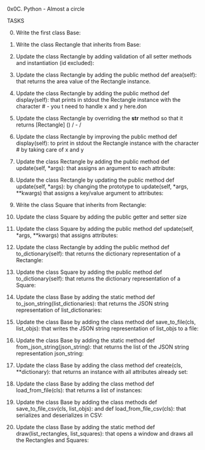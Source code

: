 0x0C. Python - Almost a circle

TASKS

0. Write the first class Base:

1. Write the class Rectangle that inherits from Base:

2. Update the class Rectangle by adding validation of all setter methods and instantiation (id excluded):

3. Update the class Rectangle by adding the public method def area(self): that returns the area value of the Rectangle instance.

4. Update the class Rectangle by adding the public method def display(self): that prints in stdout the Rectangle instance with the character # - you t need to handle x and y here.don

5. Update the class Rectangle by overriding the __str__ method so that it returns [Rectangle] (<id>) <x>/<y> - <width>/<height>

6. Update the class Rectangle by improving the public method def display(self): to print in stdout the Rectangle instance with the character # by taking care of x and y

7. Update the class Rectangle by adding the public method def update(self, *args): that assigns an argument to each attribute:

8. Update the class Rectangle by updating the public method def update(self, *args): by changing the prototype to update(self, *args, **kwargs) that assigns a key/value argument to attributes:

9. Write the class Square that inherits from Rectangle:

10. Update the class Square by adding the public getter and setter size

11. Update the class Square by adding the public method def update(self, *args, **kwargs) that assigns attributes:

12. Update the class Rectangle by adding the public method def to_dictionary(self): that returns the dictionary representation of a Rectangle:

13. Update the class Square by adding the public method def to_dictionary(self): that returns the dictionary representation of a Square:

14. Update the class Base by adding the static method def to_json_string(list_dictionaries): that returns the JSON string representation of list_dictionaries:

15. Update the class Base by adding the class method def save_to_file(cls, list_objs): that writes the JSON string representation of list_objs to a file:

16. Update the class Base by adding the static method def from_json_string(json_string): that returns the list of the JSON string representation json_string:

17. Update the class Base by adding the class method def create(cls, **dictionary): that returns an instance with all attributes already set:

18. Update the class Base by adding the class method def load_from_file(cls): that returns a list of instances:

19. Update the class Base by adding the class methods def save_to_file_csv(cls, list_objs): and def load_from_file_csv(cls): that serializes and deserializes in CSV:

20. Update the class Base by adding the static method def draw(list_rectangles, list_squares): that opens a window and draws all the Rectangles and Squares: